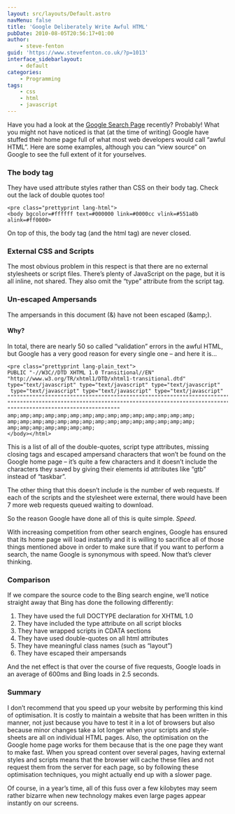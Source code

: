 ```yaml
---
layout: src/layouts/Default.astro
navMenu: false
title: 'Google Deliberately Write Awful HTML'
pubDate: 2010-08-05T20:56:17+01:00
author:
    - steve-fenton
guid: 'https://www.stevefenton.co.uk/?p=1013'
interface_sidebarlayout:
    - default
categories:
    - Programming
tags:
    - css
    - html
    - javascript
---
```


Have you had a look at the [Google Search Page](https://www.google.co.uk/) recently? Probably! What you might not have noticed is that (at the time of writing) Google have stuffed their home page full of what most web developers would call “awful HTML”. Here are some examples, although you can “view source” on Google to see the full extent of it for yourselves.

### The body tag

They have used attribute styles rather than CSS on their body tag. Check out the lack of double quotes too!

```
<pre class="prettyprint lang-html">
<body bgcolor=#ffffff text=#000000 link=#0000cc vlink=#551a8b alink=#ff0000>
```
On top of this, the body tag (and the html tag) are never closed.

### External CSS and Scripts

The most obvious problem in this respect is that there are no external stylesheets or script files. There’s plenty of JavaScript on the page, but it is all inline, not shared. They also omit the “type” attribute from the script tag.

### Un-escaped Ampersands

The ampersands in this document (&amp;) have not been escaped (&amp;amp;).

#### Why?

In total, there are nearly 50 so called “validation” errors in the awful HTML, but Google has a very good reason for every single one – and here it is…

```
<pre class="prettyprint lang-plain_text">
PUBLIC "-//W3C//DTD XHTML 1.0 Transitional//EN" "http://www.w3.org/TR/xhtml1/DTD/xhtml1-transitional.dtd"
type="text/javascript" type="text/javascript" type="text/javascript"
 type="text/javascript" type="text/javascript" type="text/javascript"
""""""""""""""""""""""""""""""""""""""""""""""""""""""""""""""""""""""""""""""""""""""""""""""""""""""""
""""""""""""""""""""""""""""""""""""""""""""""""""""""""""""""""""""""""""""""""""""""""""""""""""""""""
""""""""""""""""""""""""""""""""""""
amp;amp;amp;amp;amp;amp;amp;amp;amp;amp;amp;amp;amp;amp;amp;
amp;amp;amp;amp;amp;amp;amp;amp;amp;amp;amp;amp;amp;amp;amp;
amp;amp;amp;amp;amp;amp;amp;
</body></html>
```
This is a list of all of the double-quotes, script type attributes, missing closing tags and escaped ampersand characters that won’t be found on the Google home page – it’s quite a few characters and it doesn’t include the characters they saved by giving their elements id attributes like “gtb” instead of “taskbar”.

The other thing that this doesn’t include is the number of web requests. If each of the scripts and the stylesheet were external, there would have been 7 more web requests queued waiting to download.

So the reason Google have done all of this is quite simple. *Speed*.

With increasing competition from other search engines, Google has ensured that its home page will load instantly and it is willing to sacrifice all of those things mentioned above in order to make sure that if you want to perform a search, the name Google is synonymous with speed. Now that’s clever thinking.

### Comparison

If we compare the source code to the Bing search engine, we’ll notice straight away that Bing has done the following differently:

1. They have used the full DOCTYPE declaration for XHTML 1.0
2. They have included the type attribute on all script blocks
3. They have wrapped scripts in CDATA sections
4. They have used double-quotes on all html attributes
5. They have meaningful class names (such as “layout”)
6. They have escaped their ampersands

And the net effect is that over the course of five requests, Google loads in an average of 600ms and Bing loads in 2.5 seconds.

### Summary

I don’t recommend that you speed up your website by performing this kind of optimisation. It is costly to maintain a website that has been written in this manner, not just because you have to test it in a lot of browsers but also because minor changes take a lot longer when your scripts and style-sheets are all on individual HTML pages. Also, the optimisation on the Google home page works for them because that is the one page they want to make fast. When you spread content over several pages, having external styles and scripts means that the browser will cache these files and not request them from the server for each page, so by following these optimisation techniques, you might actually end up with a slower page.

Of course, in a year’s time, all of this fuss over a few kilobytes may seem rather bizarre when new technology makes even large pages appear instantly on our screens.

</body></html>